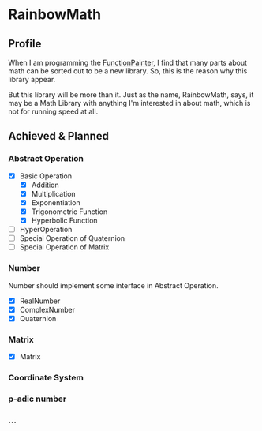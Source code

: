 # RainbowMath
## Profile
When I am programming the [FunctionPainter](https://github.com/RainbowYang/FunctionPainter), I find that many parts about math can be sorted out to be a new library. So, this is the reason why this library appear.

But this library will be more than it. Just as the name, RainbowMath, says, it may be a Math Library with anything I'm interested in about math, which is not for running speed at all.

## Achieved & Planned
### Abstract Operation
- [x] Basic Operation
    - [x] Addition
    - [x] Multiplication
    - [x] Exponentiation
    - [x] Trigonometric Function
    - [x] Hyperbolic Function
- [ ] HyperOperation
- [ ] Special Operation of Quaternion
- [ ] Special Operation of Matrix
 
### Number
Number should implement some interface in Abstract Operation.
- [x] RealNumber
- [x] ComplexNumber
- [x] Quaternion

### Matrix
- [x] Matrix

### Coordinate System
### p-adic number
### ...
